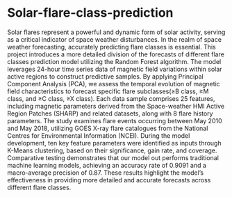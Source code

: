 # Solar-flare-class-prediction
Solar flares represent a powerful and dynamic form of solar activity, serving as a critical indicator of space weather disturbances. In the realm of space weather forecasting, accurately predicting flare classes is essential. This project introduces a more detailed division of the forecasts of different flare classes prediction model utilizing the Random Forest algorithm. The model leverages 24-hour time series data of magnetic field variations within solar active regions to construct predictive samples. By applying Principal Component Analysis (PCA), we assess the temporal evolution of magnetic field characteristics to forecast specific flare subclasses(≥B class, ≥M class, and ≥C class, ≥X class). Each data sample comprises 25 features, including magnetic parameters derived from the Space-weather HMI Active Region Patches (SHARP) and related datasets, along with 8 flare history parameters. The study examines flare events occurring between May 2010 and May 2018, utilizing GOES X-ray flare catalogues from the National Centres for Environmental Information (NCEI). During the model development, ten key feature parameters were identified as inputs through K-Means clustering, based on their significance, gain rate, and coverage. Comparative testing demonstrates that our model out performs traditional machine learning models, achieving an accuracy rate of 0.9091 and a macro-average precision of 0.87. These results highlight the model’s effectiveness in providing more detailed and accurate forecasts across different flare classes.
